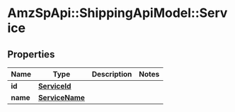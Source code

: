 # AmzSpApi::ShippingApiModel::Service

## Properties
Name | Type | Description | Notes
------------ | ------------- | ------------- | -------------
**id** | [**ServiceId**](ServiceId.md) |  | 
**name** | [**ServiceName**](ServiceName.md) |  | 


